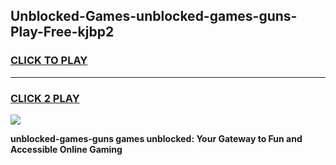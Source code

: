 
## Unblocked-Games-unblocked-games-guns-Play-Free-kjbp2
<h3>
<a href="https://premium76.site?title=unblocked-games-guns&ref=23A">CLICK TO PLAY</a></h3>
<hr>

<h3>
<a href="https://premium76.site?title=unblocked-games-guns&ref=23A">CLICK 2 PLAY</a>
  
</h3>

<a href="https://premium76.site?title=unblocked-games-guns&ref=23A"><img src="https://clearcache.store/games.png"></a>


**unblocked-games-guns games unblocked: Your Gateway to Fun and Accessible Online Gaming**
